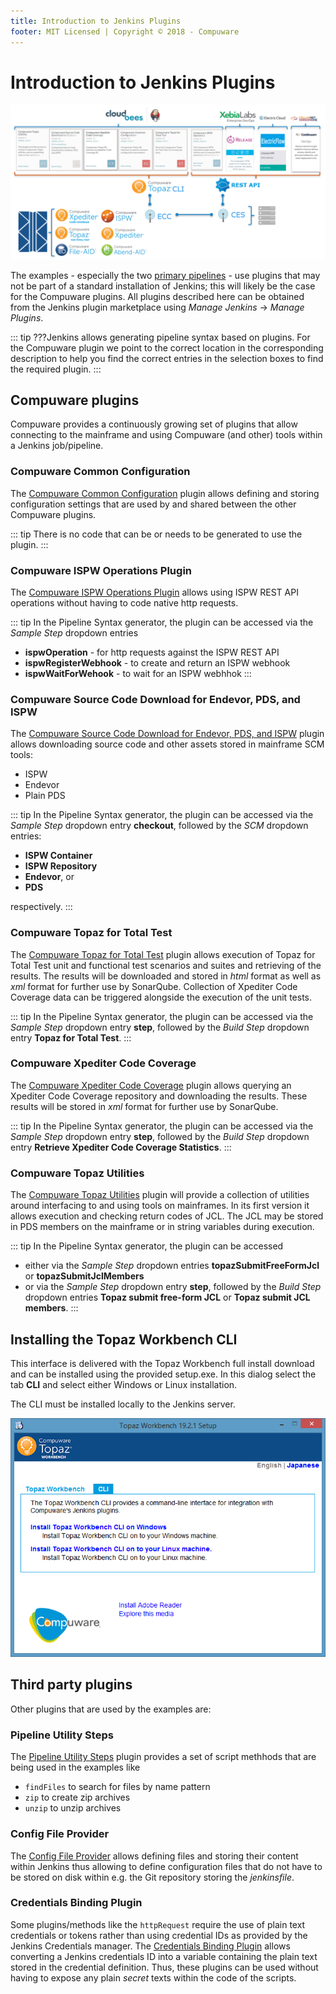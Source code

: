 ```yaml
---
title: Introduction to Jenkins Plugins
footer: MIT Licensed | Copyright © 2018 - Compuware
---
```


# Introduction to Jenkins Plugins

![Plugins](./images/Plugins.png)

The examples - especially the two [primary pipelines](../pipelines/basic_scenario.md) - use plugins that may not be part of a standard installation of Jenkins; this will likely be the case for the Compuware plugins. All plugins described here can be obtained from the Jenkins plugin marketplace using *Manage Jenkins* -> *Manage Plugins*.

::: tip
???Jenkins allows generating pipeline syntax based on plugins. For the Compuware plugin we point to the correct location in the corresponding description to help you find the correct entries in the selection boxes to find the required plugin.
:::

## Compuware plugins

Compuware provides a continuously growing set of plugins that allow connecting to the mainframe and using Compuware (and other) tools within a Jenkins job/pipeline.

### Compuware Common Configuration

The [Compuware Common Configuration](https://wiki.jenkins.io/display/JENKINS/Compuware+Common+Configuration+Plugin) plugin allows defining and storing configuration settings that are used by and shared between the other Compuware plugins. 

::: tip
There is no code that can be or needs to be generated to use the plugin.
:::

### Compuware ISPW Operations Plugin
The [Compuware ISPW Operations Plugin](https://wiki.jenkins.io/display/JENKINS/Compuware+ISPW+Operations+Plugin) allows using ISPW REST API operations without having to code native http requests.

::: tip
In the Pipeline Syntax generator, the plugin can be accessed via the *Sample Step* dropdown entries 
- **ispwOperation** - for http requests against the ISPW REST API
- **ispwRegisterWebhook** - to create and return an ISPW webhook
- **ispwWaitForWehook** - to wait for an ISPW webhhok
:::

### Compuware Source Code Download for Endevor, PDS, and ISPW

The [Compuware Source Code Download for Endevor, PDS, and ISPW](https://wiki.jenkins-ci.org/display/JENKINS/Compuware+Source+Code+Download+for+Endevor%2C+PDS%2C+and+ISPW+Plugin) plugin allows downloading source code and other assets stored in mainframe SCM tools:

- ISPW
- Endevor
- Plain PDS

::: tip
In the Pipeline Syntax generator, the plugin can be accessed via the *Sample Step* dropdown entry **checkout**, followed by the *SCM* dropdown entries:

- **ISPW Container**
- **ISPW Repository** 
- **Endevor**, or 
- **PDS**

respectively.
:::

### Compuware Topaz for Total Test

The [Compuware Topaz for Total Test](https://wiki.jenkins-ci.org/display/JENKINS/Compuware+Topaz+for+Total+Test+Plugin) plugin allows execution of Topaz for Total Test unit and functional test scenarios and suites and retrieving of the results. The results will be downloaded and stored in *html* format as well as *xml* format for further use by SonarQube. Collection of Xpediter Code Coverage data can be triggered alongside the execution of the unit tests.

::: tip
In the Pipeline Syntax generator, the plugin can be accessed via the *Sample Step* dropdown entry **step**, followed by the *Build Step* dropdown entry **Topaz for Total Test**.
:::

### Compuware Xpediter Code Coverage

The [Compuware Xpediter Code Coverage](https://wiki.jenkins-ci.org/display/JENKINS/Compuware+Xpediter+Code+Coverage+Plugin) plugin allows querying an Xpediter Code Coverage repository and downloading the results. These results will be stored in *xml* format for further use by SonarQube.

::: tip
In the Pipeline Syntax generator, the plugin can be accessed via the *Sample Step* dropdown entry **step**, followed by the *Build Step* dropdown entry **Retrieve Xpediter Code Coverage Statistics**.
:::

### Compuware Topaz Utilities

The [Compuware Topaz Utilities](https://wiki.jenkins-ci.org/display/JENKINS/Compuware+Topaz+Utilities+Plugin) plugin will provide a collection of utilities around interfacing to and using tools on mainframes. In its first version it allows execution and checking return codes of JCL. The JCL may be stored in PDS members on the mainframe or in string variables during execution.

::: tip
In the Pipeline Syntax generator, the plugin can be accessed 
- either via the *Sample Step* dropdown entries **topazSubmitFreeFormJcl** or **topazSubmitJclMembers**
- or via the *Sample Step* dropdown entry **step**, followed by the *Build Step* dropdown entries **Topaz submit free-form JCL** or **Topaz submit JCL members**.
:::

## Installing the Topaz Workbench CLI

This interface is delivered with the Topaz Workbench full install download and can be installed using the provided setup.exe. In this dialog select the tab **CLI** and select either Windows or Linux installation.

The CLI must be installed locally to the Jenkins server.

![Installing CLI](./images/Install_CLI.png)

## Third party plugins

Other plugins that are used by the examples are:

### Pipeline Utility Steps

The [Pipeline Utility Steps](https://wiki.jenkins.io/display/JENKINS/Pipeline+Utility+Steps+Plugin) plugin provides a set of script methhods that are being used in the examples like

- `findFiles`   to search for files by name pattern
- `zip`         to create zip archives
- `unzip`       to unzip archives

### Config File Provider

The [Config File Provider](https://wiki.jenkins.io/display/JENKINS/Config+File+Provider+Plugin) allows defining files and storing their content within Jenkins thus allowing to define configuration files that do not have to be stored on disk within e.g. the Git repository storing the *jenkinsfile*.

### Credentials Binding Plugin

Some plugins/methods like the `httpRequest` require the use of plain text credentials or tokens rather than using credential IDs as provided by the Jenkins Credentials manager. The [Credentials Binding Plugin](https://plugins.jenkins.io/credentials-binding) allows converting a Jenkins credentials ID into a variable containing the plain text stored in the credential definition. Thus, these plugins can be used without having to expose any plain *secret* texts within the code of the scripts.
<!--stackedit_data:
eyJoaXN0b3J5IjpbLTEzMDgzOTQ1MjZdfQ==
-->